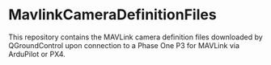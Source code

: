# MavlinkCameraDefinitionFiles
This repository contains the MAVLink camera definition files downloaded by QGroundControl upon connection to a Phase One P3 for MAVLink via ArduPilot or PX4.
